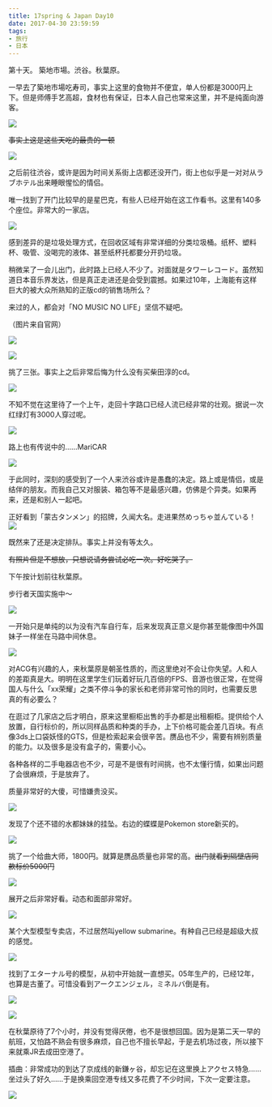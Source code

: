 ```yaml
---
title: 17spring & Japan Day10
date: 2017-04-30 23:59:59
tags: 
- 旅行
- 日本
---
```

 第十天。 築地市場。渋谷。秋葉原。
 
  

一早去了築地市場吃寿司，事实上这里的食物并不便宜，单人份都是3000円上下。但是师傅手艺高超，食材也有保证，日本人自己也常来这里，并不是纯面向游客。

<a data-flickr-embed="true"  href="https://www.flickr.com/gp/148985391@N02/E0S0B0" title="IMG_9751">![](https://c1.staticflickr.com/5/4276/34614122992_976ddf4a95_b.jpg)</a>


<del>事实上这是这些天吃的最贵的一顿</del>


<a data-flickr-embed="true"  href="https://www.flickr.com/gp/148985391@N02/G4TNRN" title="IMG_9755">![](https://c1.staticflickr.com/5/4176/34776269625_bdbe8b0d30_b.jpg)</a>

之后前往渋谷，或许是因为时间关系街上店都还没开门，街上也似乎是一对对从ラブホテル出来睡眼惺忪的情侣。

唯一找到了开门比较早的是星巴克，有些人已经开始在这工作看书。这里有140多个座位。非常大的一家店。

<a data-flickr-embed="true"  href="https://www.flickr.com/gp/148985391@N02/7839E2" title="IMG_9756">![](https://c1.staticflickr.com/5/4155/33967816773_860dd89fb3_b.jpg)</a>

感到差异的是垃圾处理方式，在回收区域有非常详细的分类垃圾桶。纸杯、塑料杯、吸管、没喝完的液体、甚至纸杯托都要分开扔垃圾。

稍微呆了一会儿出门，此时路上已经人不少了。对面就是タワーレコード。虽然知道日本音乐界发达，但是真正走进还是会受到震撼。如果过10年，上海能有这样巨大的被大众所熟知的正版cd的销售场所么？

来过的人，都会对「NO MUSIC NO LIFE」坚信不疑吧。　　

（图片来自官网）

<a data-flickr-embed="true"  href="https://www.flickr.com/gp/148985391@N02/o2t546" title="tower_shibuya_out_01">![](https://c1.staticflickr.com/5/4275/34391353570_85e5e22d3e_z.jpg)</a>

<a data-flickr-embed="true"  href="https://www.flickr.com/gp/148985391@N02/3PZV33" title="shibuya_1">![](https://c1.staticflickr.com/5/4188/33968204213_4bff3c8867_z.jpg)</a>

挑了三张。事实上之后非常后悔为什么没有买柴田淳的cd。

<a data-flickr-embed="true"  href="https://www.flickr.com/gp/148985391@N02/UyxP23" title="IMG_9842">![](https://c1.staticflickr.com/5/4198/34776287825_20a911625b_z.jpg)</a>

不知不觉在这里待了一个上午，走回十字路口已经人流已经非常的壮观。据说一次红绿灯有3000人穿过呢。

<a data-flickr-embed="true"  href="https://www.flickr.com/gp/148985391@N02/aZ0d2g" title="IMG_9777">![](https://c1.staticflickr.com/5/4196/34776279415_4826d9d5ee_z.jpg)</a>

路上也有传说中的……MariCAR

<a data-flickr-embed="true"  href="https://www.flickr.com/gp/148985391@N02/Az4A6Z" title="IMG_9766">![](https://c1.staticflickr.com/5/4185/34644318031_c2b51570a6_b.jpg)</a>

于此同时，深刻的感受到了一个人来渋谷或许是愚蠢的决定。路上或是情侣，或是结伴的朋友。而我自己又对服装、箱包等不是最感兴趣，仿佛是个异类。如果再来，还是和别人一起吧。

正好看到「蒙古タンメン」的招牌，久闻大名。走进果然めっちゃ並んている！
<a data-flickr-embed="true"  href="https://www.flickr.com/gp/148985391@N02/9rNk0a" title="IMG_9761">![](https://c1.staticflickr.com/5/4203/34644315901_4c3ccd32b9.jpg)</a>

既然来了还是决定排队。事实上并没有等太久。

<del>有照片但是不想放，只想说请务尝试必吃一次。好吃哭了。</del>

下午按计划前往秋葉原。

步行者天国实施中～

<a data-flickr-embed="true"  href="https://www.flickr.com/gp/148985391@N02/X902P0" title="IMG_9783">![](https://c1.staticflickr.com/5/4224/34776281645_77670ce6c2_b.jpg)</a>

一开始只是单纯的以为没有汽车自行车，后来发现真正意义是你甚至能像图中外国妹子一样坐在马路中间休息。

<a data-flickr-embed="true"  href="https://www.flickr.com/gp/148985391@N02/TQC51a" title="IMG_9794">![](https://c1.staticflickr.com/5/4173/34736331156_1a20f93737_b.jpg)</a>

对ACG有兴趣的人，来秋葉原是朝圣性质的，而这里绝对不会让你失望。人和人的差距真是大。明明在这里学生们玩着好玩几百倍的FPS、音游也很正常，在觉得国人与什么「xx荣耀」之类不停斗争的家长和老师非常可怜的同时，也需要反思真的有必要么？

在逛过了几家店之后才明白，原来这里橱柜出售的手办都是出租橱柜。提供给个人放置，自行标价的，所以同样品质和种类的手办，上下价格可能会差几百块。有点像3ds上口袋妖怪的GTS，但是检索起来会很辛苦。赝品也不少，需要有辨别质量的能力。以及很多是没有盒子的，需要小心。

各种各样的二手电器店也不少，可是不是很有时间挑，也不太懂行情，如果出问题了会很麻烦，于是放弃了。

质量非常好的大傻，可惜嫌贵没买。

<a data-flickr-embed="true"  href="https://www.flickr.com/gp/148985391@N02/6Sc2F3" title="IMG_9781">![](https://c1.staticflickr.com/5/4204/33967822063_f5e04d4ab8_b.jpg)</a>

发现了个还不错的水都妹妹的挂坠。右边的蝶蝶是Pokemon store新买的。

<a data-flickr-embed="true"  href="https://www.flickr.com/gp/148985391@N02/VHVnN3" title="IMG_9804">![](https://c1.staticflickr.com/5/4156/33934629354_be56713fc6.jpg)</a>

挑了一个给曲大师，1800円。就算是赝品质量也非常的高。<del>出门就看到隔壁店同款标价5000円</del>

<a data-flickr-embed="true"  href="https://www.flickr.com/gp/148985391@N02/685Ghx" title="IMG_9803">![](https://c1.staticflickr.com/5/4174/34614135692_86eb2cefbc_b.jpg)</a>

展开之后非常好看。动态和面部非常好。

<a data-flickr-embed="true"  href="https://www.flickr.com/gp/148985391@N02/k40EVZ" title="IMG_9829副本">![](https://c1.staticflickr.com/5/4165/34644328811_6db4f3bcf7_k.jpg)</a>

某个大型模型专卖店，不过居然叫yellow submarine。有种自己已经是超级大叔的感觉。

![](https://c1.staticflickr.com/5/4248/34631804542_7a431d0b7a_z.jpg)

找到了エターナル号的模型，从初中开始就一直想买。05年生产的，已经12年，也算是古董了。可惜没看到アークエンジェル，ミネルバ倒是有。

<a data-flickr-embed="true"  href="https://www.flickr.com/gp/148985391@N02/946523" title="IMG_0075">![](https://c1.staticflickr.com/5/4276/34665301731_134a8704bf_b.jpg)</a>

<a data-flickr-embed="true"  href="https://www.flickr.com/gp/148985391@N02/37grp9" title="IMG_0080">![](https://c1.staticflickr.com/5/4204/34794528015_4d49f6f2f0_b.jpg)</a>


在秋葉原待了7个小时，并没有觉得厌倦，也不是很想回国。因为是第二天一早的航班，又怕路不熟会有很多麻烦，自己也不擅长早起，于是去机场过夜，所以接下来就乘JR去成田空港了。

插曲：非常成功的到达了京成线的新鎌ヶ谷，却忘记在这里换上アクセス特急……坐过头了好久……于是换乘回空港专线又多花费了不少时间，下次一定要注意。

![](https://c1.staticflickr.com/5/4173/34665404891_b798f11e03_b.jpg)



